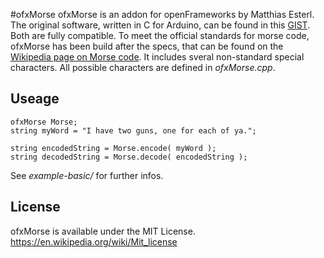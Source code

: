 #ofxMorse
ofxMorse is an addon for openFrameworks by Matthias Esterl. The original software, written in C for Arduino, can be found in this [GIST](https://gist.github.com/4474559). Both are fully compatible.
To meet the official standards for morse code, ofxMorse has been build after the specs, that can be found on the [Wikipedia page on Morse code](http://en.wikipedia.org/wiki/Morse_code). It includes sveral non-standard special characters. All possible characters are defined in *ofxMorse.cpp*.

## Useage

~~~~
ofxMorse Morse;
string myWord = "I have two guns, one for each of ya.";
    
string encodedString = Morse.encode( myWord );
string decodedString = Morse.decode( encodedString );
~~~~

See *example-basic/* for further infos.

## License
ofxMorse is available under the MIT License.
https://en.wikipedia.org/wiki/Mit_license